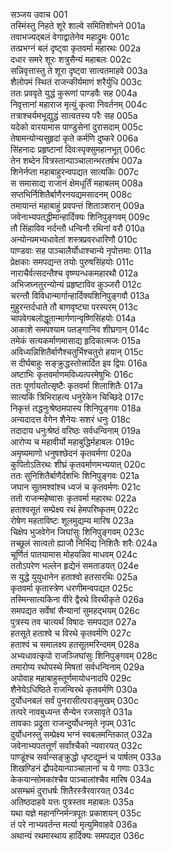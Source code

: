 सञ्जय उवाच	001  
तस्मिंस्तु निहते शूरे शाल्वे समितिशोभने	001a  
तवाभज्यद्बलं वेगाद्वातेनेव महाद्रुमः	001c  
तत्प्रभग्नं बलं दृष्ट्वा कृतवर्मा महारथः	002a  
दधार समरे शूरः शत्रुसैन्यं महाबलः	002c  
सन्निवृत्तास्तु ते शूरा दृष्ट्वा सात्वतमाहवे	003a  
शैलोपमं स्थितं राजन्कीर्यमाणं शरैर्युधि	003c  
ततः प्रववृते युद्धं कुरूणां पाण्डवैः सह	004a  
निवृत्तानां महाराज मृत्युं कृत्वा निवर्तनम्	004c  
तत्राश्चर्यमभूद्युद्धं सात्वतस्य परैः सह	005a  
यदेको वारयामास पाण्डुसेनां दुरासदाम्	005c  
तेषामन्योन्यसुहृदां कृते कर्मणि दुष्करे	006a  
सिंहनादः प्रहृष्टानां दिवःस्पृक्सुमहानभूत्	006c  
तेन शब्देन वित्रस्तान्पाञ्चालान्भरतर्षभ	007a  
शिनेर्नप्ता महाबाहुरन्वपद्यत सात्यकिः	007c  
स समासाद्य राजानं क्षेमधूर्तिं महाबलम्	008a  
सप्तभिर्निशितैर्बाणैरनयद्यमसादनम्	008c  
तमायान्तं महाबाहुं प्रवपन्तं शिताञ्शरान्	009a  
जवेनाभ्यपतद्धीमान्हार्दिक्यः शिनिपुङ्गवम्	009c  
तौ सिंहाविव नर्दन्तौ धन्विनौ रथिनां वरौ	010a  
अन्योन्यमभ्यधावेतां शस्त्रप्रवरधारिणौ	010c  
पाण्डवाः सह पाञ्चालैर्योधाश्चान्ये नृपोत्तमाः	011a  
प्रेक्षकाः समपद्यन्त तयोः पुरुषसिंहयोः	011c  
नाराचैर्वत्सदन्तैश्च वृष्ण्यन्धकमहारथौ	012a  
अभिजघ्नतुरन्योन्यं प्रहृष्टाविव कुञ्जरौ	012c  
चरन्तौ विविधान्मार्गान्हार्दिक्यशिनिपुङ्गवौ	013a  
मुहुरन्तर्दधाते तौ बाणवृष्ट्या परस्परम्	013c  
चापवेगबलोद्धूतान्मार्गणान्वृष्णिसिंहयोः	014a  
आकाशे समपश्याम पतङ्गानिव शीघ्रगान्	014c  
तमेकं सत्यकर्माणमासाद्य हृदिकात्मजः	015a  
अविध्यन्निशितैर्बाणैश्चतुर्भिश्चतुरो हयान्	015c  
स दीर्घबाहुः सङ्क्रुद्धस्तोत्त्रार्दित इव द्विपः	016a  
अष्टाभिः कृतवर्माणमविध्यत्परमेषुभिः	016c  
ततः पूर्णायतोत्सृष्टैः कृतवर्मा शिलाशितैः	017a  
सात्यकिं त्रिभिराहत्य धनुरेकेन चिच्छिदे	017c  
निकृत्तं तद्धनुःश्रेष्ठमपास्य शिनिपुङ्गवः	018a  
अन्यदादत्त वेगेन शैनेयः सशरं धनुः	018c  
तदादाय धनुःश्रेष्ठं वरिष्ठः सर्वधन्विनाम्	019a  
आरोप्य च महावीर्यो महाबुद्धिर्महाबलः	019c  
अमृष्यमाणो धनुषश्छेदनं कृतवर्मणा	020a  
कुपितोऽतिरथः शीघ्रं कृतवर्माणमभ्ययात्	020c  
ततः सुनिशितैर्बाणैर्दशभिः शिनिपुङ्गवः	021a  
जघान सूतमश्वांश्च ध्वजं च कृतवर्मणः	021c  
ततो राजन्महेष्वासः कृतवर्मा महारथः	022a  
हताश्वसूतं सम्प्रेक्ष्य रथं हेमपरिष्कृतम्	022c  
रोषेण महताविष्टः शूलमुद्यम्य मारिष	023a  
चिक्षेप भुजवेगेन जिघांसुः शिनिपुङ्गवम्	023c  
तच्छूलं सात्वतो ह्याजौ निर्भिद्य निशितैः शरैः	024a  
चूर्णितं पातयामास मोहयन्निव माधवम्	024c  
ततोऽपरेण भल्लेन हृद्येनं समताडयत्	024e  
स युद्धे युयुधानेन हताश्वो हतसारथिः	025a  
कृतवर्मा कृतास्त्रेण धरणीमन्वपद्यत	025c  
तस्मिन्सात्यकिना वीरे द्वैरथे विरथीकृते	026a  
समपद्यत सर्वेषां सैन्यानां सुमहद्भयम्	026c  
पुत्रस्य तव चात्यर्थं विषादः समपद्यत	027a  
हतसूते हताश्वे च विरथे कृतवर्मणि	027c  
हताश्वं च समालक्ष्य हतसूतमरिन्दमम्	028a  
अभ्यधावत्कृपो राजञ्जिघांसुः शिनिपुङ्गवम्	028c  
तमारोप्य रथोपस्थे मिषतां सर्वधन्विनाम्	029a  
अपोवाह महाबाहुस्तूर्णमायोधनादपि	029c  
शैनेयेऽधिष्ठिते राजन्विरथे कृतवर्मणि	030a  
दुर्योधनबलं सर्वं पुनरासीत्पराङ्मुखम्	030c  
तत्परे नावबुध्यन्त सैन्येन रजसावृते	031a  
तावकाः प्रद्रुता राजन्दुर्योधनमृते नृपम्	031c  
दुर्योधनस्तु सम्प्रेक्ष्य भग्नं स्वबलमन्तिकात्	032a  
जवेनाभ्यपतत्तूर्णं सर्वांश्चैको न्यवारयत्	032c  
पाण्डूंश्च सर्वान्सङ्क्रुद्धो धृष्टद्युम्नं च पार्षतम्	033a  
शिखण्डिनं द्रौपदेयान्पाञ्चालानां च ये गणाः	033c  
केकयान्सोमकांश्चैव पाञ्चालांश्चैव मारिष	034a  
असम्भ्रमं दुराधर्षः शितैरस्त्रैरवारयत्	034c  
अतिष्ठदाहवे यत्तः पुत्रस्तव महाबलः	035a  
यथा यज्ञे महानग्निर्मन्त्रपूतः प्रकाशयन्	035c  
तं परे नाभ्यवर्तन्त मर्त्या मृत्युमिवाहवे	036a  
अथान्यं रथमास्थाय हार्दिक्यः समपद्यत	036c  
